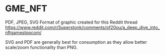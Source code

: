# GME_NFT

PDF, JPEG, SVG Format of graphic created for this Reddit thread 
https://www.reddit.com/r/Superstonk/comments/of20ou/a_deep_dive_into_nftgamestopcom/

SVG and PDF are generally best for consumption as they allow better scale/zoom functionality than PNG.
